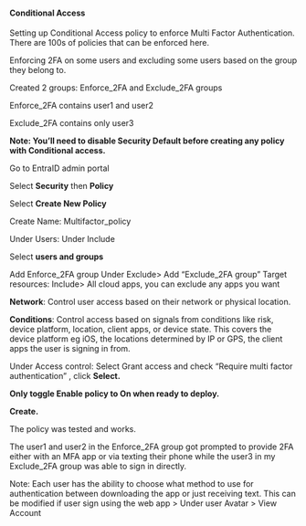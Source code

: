 <h4>Conditional Access</h4>

 Setting up Conditional Access policy to enforce Multi Factor Authentication. There are 100s of policies that can be enforced here.
 
Enforcing 2FA on some users and excluding some users based on the group they belong to.

Created 2 groups: Enforce_2FA and Exclude_2FA groups

Enforce_2FA contains user1 and user2

Exclude_2FA contains only user3

<b>Note: You’ll need to disable Security Default before creating any policy with Conditional access.</b>

Go to EntraID admin portal

Select <b>Security</b> then
<b>Policy</b>

Select <b>Create New Policy</b>

Create Name: Multifactor_policy

Under Users: Under Include

 Select <b>users and groups</b>

 Add Enforce_2FA group
Under Exclude> Add “Exclude_2FA group”
Target resources: Include> All cloud apps, you can exclude any apps you want

<b>Network</b>: Control user access based on their network or physical location.

<b>Conditions</b>: Control access based on signals from conditions like risk, device platform, location, client apps, or device state. This covers the device platform eg iOS, the locations determined by IP or GPS, the client apps the user is signing in from.

Under Access control: Select Grant access and check “Require multi factor authentication” , click <b>Select.</b>

<b>Only toggle Enable policy to On when ready to deploy.

Create.</b>

The policy was tested and works. 

The user1 and user2 in the Enforce_2FA group got prompted to provide 2FA either with an MFA app or via texting their phone while the user3 in my Exclude_2FA group was able to sign in directly.

Note: Each user has the ability to choose what method to use for authentication between downloading the app or just receiving text. This can be modified if user sign using the web app > Under user Avatar > View Account

